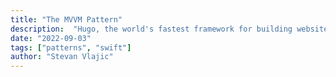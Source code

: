 ```yaml
---
title: "The MVVM Pattern"
description:  "Hugo, the world's fastest framework for building websites"
date: "2022-09-03"
tags: ["patterns", "swift"]
author: "Stevan Vlajic"
---
```

